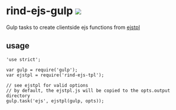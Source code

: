 # rind-ejs-gulp [![](https://travis-ci.org/creativelive/rind-ejs-gulp.svg)](https://travis-ci.org/creativelive/rind-ejs-gulp)

Gulp tasks to create clientside ejs functions from [ejstpl](https://github.com/diffsky/ejstpl)

## usage

```
'use strict';

var gulp = require('gulp');
var ejstpl = require('rind-ejs-tpl');

// see ejstpl for valid options
// by default, the ejstpl.js will be copied to the opts.output directory
gulp.task('ejs', ejstpl(gulp, opts));

```
